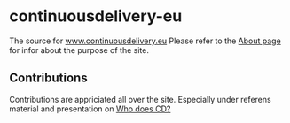 # continuousdelivery-eu
The source for www.continuousdelivery.eu
Please refer to the [About page](http://www.itarkitekt.com/cd-dot-eu/about-continuous-delivery.html) for infor about the purpose of the site. 

## Contributions
Contributions are appriciated all over the site. Especially under referens material and presentation on [Who does CD?](http://www.itarkitekt.com/cd-dot-eu/who-do-continuous-delivery.html)
